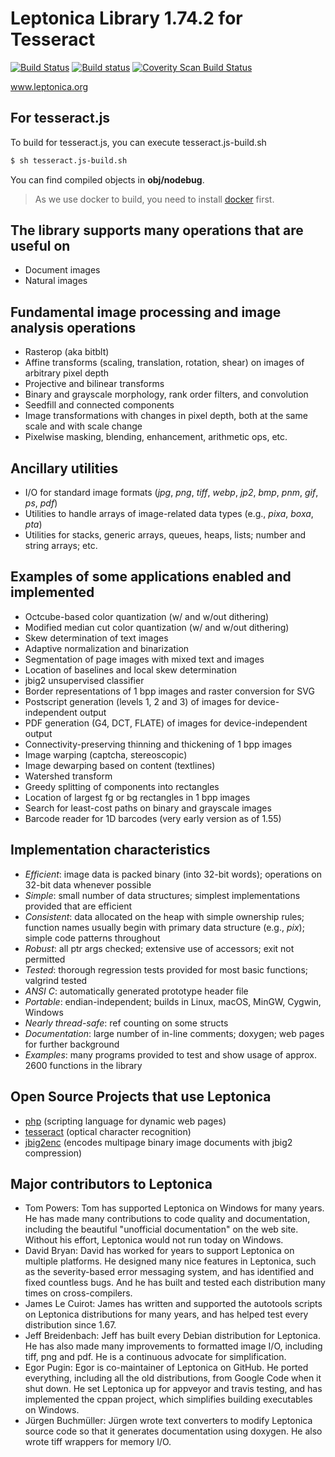 # Leptonica Library 1.74.2 for Tesseract #

[![Build Status](https://travis-ci.org/DanBloomberg/leptonica.svg?branch=master)](https://travis-ci.org/DanBloomberg/leptonica)
[![Build status](https://ci.appveyor.com/api/projects/status/vsk607rr6n4j2tmk?svg=true)](https://ci.appveyor.com/project/DanBloomberg/leptonica)
[![Coverity Scan Build Status](https://scan.coverity.com/projects/leptonica/badge.svg)](https://scan.coverity.com/projects/leptonica)

www.leptonica.org

## For tesseract.js ##

To build for tesseract.js, you can execute tesseract.js-build.sh

```sh
$ sh tesseract.js-build.sh
```

You can find compiled objects in **obj/nodebug**.

> As we use docker to build, you need to install [docker](https://www.docker.com/) first.

## The library supports many operations that are useful on ##

  * Document images
  * Natural images

## Fundamental image processing and image analysis operations ##

  * Rasterop (aka bitblt)
  * Affine transforms (scaling, translation, rotation, shear) on images of arbitrary pixel depth
  * Projective and bilinear transforms
  * Binary and grayscale morphology, rank order filters, and convolution
  * Seedfill and connected components
  * Image transformations with changes in pixel depth, both at the same scale and with scale change
  * Pixelwise masking, blending, enhancement, arithmetic ops, etc.

## Ancillary utilities ##

  * I/O for standard image formats (_jpg_, _png_, _tiff_, _webp_, _jp2_, _bmp_, _pnm_, _gif_, _ps_, _pdf_)
  * Utilities to handle arrays of image-related data types (e.g., _pixa_, _boxa_, _pta_)
  * Utilities for stacks, generic arrays, queues, heaps, lists; number and string arrays; etc.

## Examples of some applications enabled and implemented ##

  * Octcube-based color quantization (w/ and w/out dithering)
  * Modified median cut color quantization (w/ and w/out dithering)
  * Skew determination of text images
  * Adaptive normalization and binarization
  * Segmentation of page images with mixed text and images
  * Location of baselines and local skew determination
  * jbig2 unsupervised classifier
  * Border representations of 1 bpp images and raster conversion for SVG
  * Postscript generation (levels 1, 2 and 3) of images for device-independent output
  * PDF generation (G4, DCT, FLATE) of images for device-independent output
  * Connectivity-preserving thinning and thickening of 1 bpp images
  * Image warping (captcha, stereoscopic)
  * Image dewarping based on content (textlines)
  * Watershed transform
  * Greedy splitting of components into rectangles
  * Location of largest fg or bg rectangles in 1 bpp images
  * Search for least-cost paths on binary and grayscale images
  * Barcode reader for 1D barcodes (very early version as of 1.55)

## Implementation characteristics ##

  * _Efficient_: image data is packed binary (into 32-bit words); operations on 32-bit data whenever possible
  * _Simple_: small number of data structures; simplest implementations provided that are efficient
  * _Consistent_: data allocated on the heap with simple ownership rules; function names usually begin with primary data structure (e.g., _pix_); simple code patterns throughout
  * _Robust_: all ptr args checked; extensive use of accessors; exit not permitted
  * _Tested_: thorough regression tests provided for most basic functions; valgrind tested
  * _ANSI C_: automatically generated prototype header file
  * _Portable_: endian-independent; builds in Linux, macOS, MinGW, Cygwin, Windows
  * _Nearly thread-safe_: ref counting on some structs
  * _Documentation_: large number of in-line comments; doxygen; web pages for further background
  * _Examples_: many programs provided to test and show usage of approx. 2600 functions in the library


## Open Source Projects that use Leptonica ##
  * [php](http://en.wikipedia.org/wiki/PHP)  (scripting language for dynamic web pages)
  * [tesseract](https://github.com/tesseract-ocr/tesseract/) (optical character recognition)
  * [jbig2enc](http://www.imperialviolet.org/jbig2.html) (encodes multipage binary image documents with jbig2 compression)

## Major contributors to Leptonica ##
  * Tom Powers: Tom has supported Leptonica on Windows for many years.  He has made many contributions to code quality and documentation, including the beautiful "unofficial documentation" on the web site. Without his effort, Leptonica would not run today on Windows.
  * David Bryan: David has worked for years to support Leptonica on multiple platforms. He designed many nice features in Leptonica, such as the severity-based error messaging system, and has identified and fixed countless bugs. And he has built and tested each distribution many times on cross-compilers.
  * James Le Cuirot: James has written and supported the autotools scripts on Leptonica distributions for many years, and has helped test every distribution since 1.67.
  * Jeff Breidenbach: Jeff has built every Debian distribution for Leptonica. He has also made many improvements to formatted image I/O, including tiff, png and pdf. He is a continuous advocate for simplification.
  * Egor Pugin: Egor is co-maintainer of Leptonica on GitHub. He ported everything, including all the old distributions, from Google Code when it shut down. He set Leptonica up for appveyor and travis testing, and has implemented the cppan project, which simplifies building executables on Windows.
  * Jürgen Buchmüller: Jürgen wrote text converters to modify Leptonica source code so that it generates documentation using doxygen. He also wrote tiff wrappers for memory I/O.
